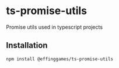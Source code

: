 # ts-promise-utils

Promise utils used in typescript projects

## Installation

```sh
npm install @effinggames/ts-promise-utils
```
